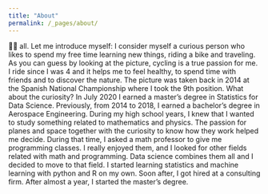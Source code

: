 ```yaml
---
title: "About"
permalink: /_pages/about/
---
```


🙋‍♂ all. Let me introduce myself:
I consider myself a curious person who likes to spend my free time learning new things, riding a bike and traveling. 
As you can guess by looking at the picture, cycling is a true passion for me. I ride since I was 4 and it helps me to feel healthy, 
to spend time with friends and to discover the nature. 
The picture was taken back in 2014 at the Spanish National Championship where I took the 9th position.
What about the curiosity? 
In July 2020 I earned a master’s degree in Statistics for Data Science. Previously, from 2014 to 2018, I earned a bachelor’s degree in Aerospace Engineering. During my high school years, I knew that I wanted to study something related to mathematics and physics. The passion for planes and space together with the curiosity to know how they work helped me decide. During that time, I asked a math professor to give me programming classes. I really enjoyed them, and I looked for other fields related with math and programming. Data science combines them all and I decided to move to that field. I started learning statistics and machine learning with python and R on my own. Soon after, I got hired at a consulting firm. After almost a year, I started the master’s degree.